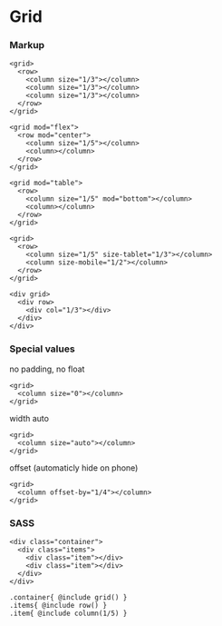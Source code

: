 # Grid

### Markup

~~~~
<grid>
  <row>
    <column size="1/3"></column>
    <column size="1/3"></column>
    <column size="1/3"></column>
  </row>
</grid>
~~~~

~~~~
<grid mod="flex">
  <row mod="center">
    <column size="1/5"></column>
    <column></column>
  </row>
</grid>
~~~~

~~~~
<grid mod="table">
  <row>
    <column size="1/5" mod="bottom"></column>
    <column></column>
  </row>
</grid>
~~~~

~~~~
<grid>
  <row>
    <column size="1/5" size-tablet="1/3"></column>
    <column size-mobile="1/2"></column>
  </row>
</grid>
~~~~

~~~~
<div grid>
  <div row>
    <div col="1/3"></div>
  </div>
</div>
~~~~

### Special values

no padding, no float

~~~~
<grid>
  <column size="0"></column>
</grid>
~~~~

width auto

~~~~
<grid>
  <column size="auto"></column>
</grid>
~~~~

offset (automaticly hide on phone)

~~~~
<grid>
  <column offset-by="1/4"></column>
</grid>
~~~~

### SASS
 
~~~~
<div class="container">
  <div class="items">
    <div class="item"></div>
    <div class="item"></div>
  </div>
</div>
~~~~
 
~~~
.container{ @include grid() }
.items{ @include row() }
.item{ @include column(1/5) }
~~~
